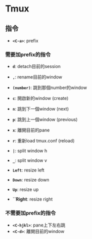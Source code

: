 # Tmux

## 指令
* **``<C-a>``**: prefix

### 需要加prefix的指令
* **``d``**: detach目前的session

* **``,``**: rename目前的window
* **``(number)``**: 跳到那個number的window
* **``c``**: 開啟新的window (create)
* **``n``**: 跳到下一個window (next)
* **``p``**: 跳到上一個window (previous)
* **``x``**: 離開目前的pane

* **``r``**: 重新load tmux.conf (reload)
* **``|``**: split window h
* **``_``**: split window v

* **``Left``**: resize left
* **``Down``**: resize down
* **``Up``**: resize up
* **``Right**: resize right

### 不需要加prefix的指令
* **``<C-hjkl>``**: pane上下左右跳
* **``<C-d>``**: 離開目前的window
